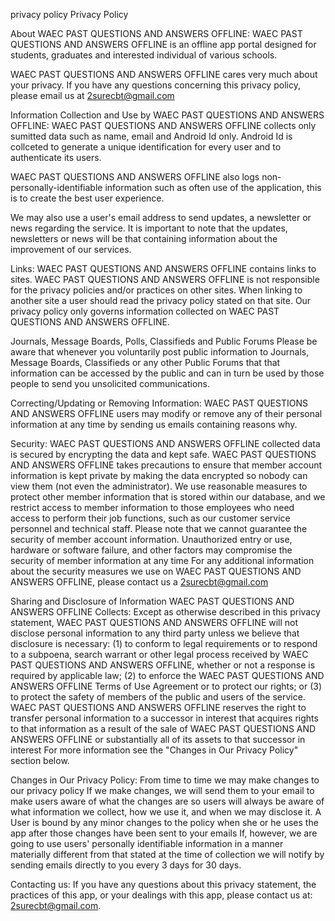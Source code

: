 privacy policy Privacy Policy

About WAEC PAST QUESTIONS AND ANSWERS OFFLINE: WAEC PAST QUESTIONS AND ANSWERS OFFLINE is an offline app portal designed for students, graduates and interested individual of various schools.

WAEC PAST QUESTIONS AND ANSWERS OFFLINE cares very much about your privacy. If you have any questions concerning this privacy policy, please email us at 2surecbt@gmail.com

Information Collection and Use by WAEC PAST QUESTIONS AND ANSWERS OFFLINE: WAEC PAST QUESTIONS AND ANSWERS OFFLINE collects only sumitted data such as name, email and Android Id only. Android Id is collceted to generate a unique identification for every user and to authenticate its users.

WAEC PAST QUESTIONS AND ANSWERS OFFLINE also logs non-personally-identifiable information such as often use of the application, this is to create the best user experience.

We may also use a user's email address to send updates, a newsletter or news regarding the service. It is important to note that the updates, newsletters or news will be that containing information about the improvement of our services.

Links: WAEC PAST QUESTIONS AND ANSWERS OFFLINE contains links to sites. WAEC PAST QUESTIONS AND ANSWERS OFFLINE is not responsible for the privacy policies and/or practices on other sites. When linking to another site a user should read the privacy policy stated on that site. Our privacy policy only governs information collected on WAEC PAST QUESTIONS AND ANSWERS OFFLINE.

Journals, Message Boards, Polls, Classifieds and Public Forums Please be aware that whenever you voluntarily post public information to Journals, Message Boards, Classifieds or any other Public Forums that that information can be accessed by the public and can in turn be used by those people to send you unsolicited communications.

Correcting/Updating or Removing Information: WAEC PAST QUESTIONS AND ANSWERS OFFLINE users may modify or remove any of their personal information at any time by sending us emails containing reasons why.

Security: WAEC PAST QUESTIONS AND ANSWERS OFFLINE collected data is secured by encrypting the data and kept safe. WAEC PAST QUESTIONS AND ANSWERS OFFLINE takes precautions to ensure that member account information is kept private by making the data encrypted so nobody can view them (not even the administrator). We use reasonable measures to protect other member information that is stored within our database, and we restrict access to member information to those employees who need access to perform their job functions, such as our customer service personnel and technical staff. Please note that we cannot guarantee the security of member account information. Unauthorized entry or use, hardware or software failure, and other factors may compromise the security of member information at any time For any additional information about the security measures we use on WAEC PAST QUESTIONS AND ANSWERS OFFLINE, please contact us a 2surecbt@gmail.com

Sharing and Disclosure of Information WAEC PAST QUESTIONS AND ANSWERS OFFLINE Collects: Except as otherwise described in this privacy statement, WAEC PAST QUESTIONS AND ANSWERS OFFLINE will not disclose personal information to any third party unless we believe that disclosure is necessary: (1) to conform to legal requirements or to respond to a subpoena, search warrant or other legal process received by WAEC PAST QUESTIONS AND ANSWERS OFFLINE, whether or not a response is required by applicable law; (2) to enforce the WAEC PAST QUESTIONS AND ANSWERS OFFLINE Terms of Use Agreement or to protect our rights; or (3) to protect the safety of members of the public and users of the service. WAEC PAST QUESTIONS AND ANSWERS OFFLINE reserves the right to transfer personal information to a successor in interest that acquires rights to that information as a result of the sale of WAEC PAST QUESTIONS AND ANSWERS OFFLINE or substantially all of its assets to that successor in interest For more information see the "Changes in Our Privacy Policy" section below.

Changes in Our Privacy Policy: From time to time we may make changes to our privacy policy If we make changes, we will send them to your email to make users aware of what the changes are so users will always be aware of what information we collect, how we use it, and when we may disclose it. A User is bound by any minor changes to the policy when she or he uses the app after those changes have been sent to your emails If, however, we are going to use users' personally identifiable information in a manner materially different from that stated at the time of collection we will notify by sending emails directly to you every 3 days for 30 days.

Contacting us: If you have any questions about this privacy statement, the practices of this app, or your dealings with this app, please contact us at: 2surecbt@gmail.com.
